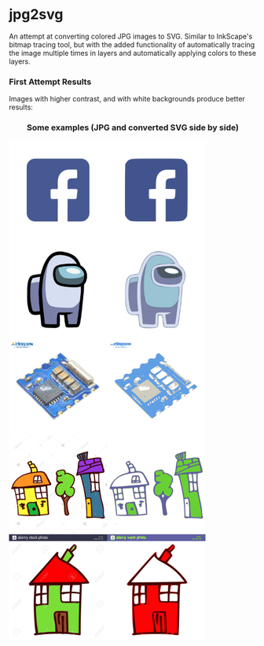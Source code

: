 # jpg2svg

An attempt at converting colored JPG images to SVG. Similar to InkScape's bitmap tracing tool, but with the added functionality of automatically tracing the image multiple times in layers and automatically applying colors to these layers. 

### First Attempt Results
Images with higher contrast, and with white backgrounds produce better results:
<h3 style="text-align:center"> Some examples (JPG and converted SVG side by side)</h3>
            <div class="images">
            <div class="image" style="display:flex">
              <img src="/static/images/examples/facebook.jpg" alt="" width="200px" />
              <img src="/static/images/examples/facebook.svg" alt="" width="200px"/>
             </div>
            <div class="image" style="display:flex">
              <img src="/static/images/examples/amongus.jpg" alt="" width="200px"/>
              <img src="/static/images/examples/amongus.svg" alt="" width="200px"/>
             </div>
             <div class="image" style="display:flex">
              <img src="/static/images/examples/chip.jpg" alt="" width="200px"/>
              <img src="/static/images/examples/chip.svg" alt="" width="200px"/>
             </div>
             <div class="image" style="display:flex">
              <img src="/static/images/examples/drawing.jpg" alt="" width="200px"/>
              <img src="/static/images/examples/drawing.svg" alt="" width="200px"/>
             </div>
             <div class="image" style="display:flex">
              <img src="/static/images/examples/house.jpg" alt="" width="200px"/>
              <img src="/static/images/examples/house.svg" alt="" width="200px"/>
             </div>
  </div>

